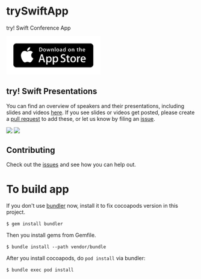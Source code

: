 # trySwiftApp
try! Swift Conference App

<a href="https://itunes.apple.com/us/app/try/id1083944488"><img src="Assets/app-store-badge.png" width="250" /></a>

## try! Swift Presentations
You can find an overview of speakers and their presentations, including slides and videos [here](./Presentations). If you see slides or videos get posted, please create a [pull request][pr] to add these, or let us know by filing an [issue][issue].

<img src="https://cloud.githubusercontent.com/assets/4190298/23140345/534ae20c-f7b1-11e6-8584-b65aded1f59e.png" width=250>
<img src="https://cloud.githubusercontent.com/assets/4190298/23140344/53463e82-f7b1-11e6-8d84-c0cedcc930b1.png" width=250>

## Contributing
Check out the [issues][issue] and see how you can help out.

[pr]: https://github.com/tryswift/trySwiftAppFinal/pulls
[issue]: https://github.com/tryswift/trySwiftAppFinal/issues

# To build app

If you don't use [bundler](http://bundler.io/) now, install it to fix cocoapods version in this project.

```
$ gem install bundler
```

Then you install gems from Gemfile.

```
$ bundle install --path vendor/bundle
```

After you install cocoapods, do `pod install` via bundler:

```
$ bundle exec pod install
```
